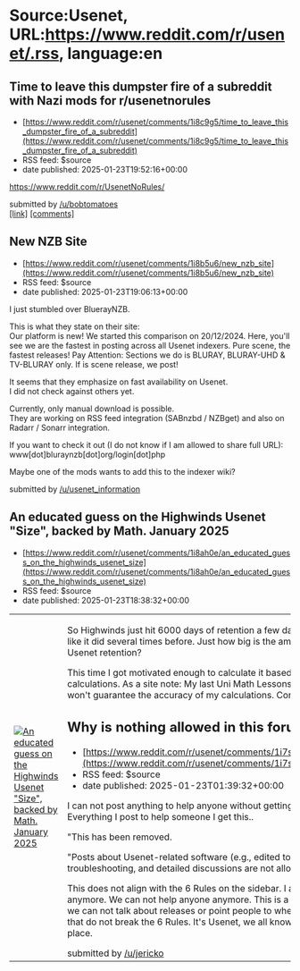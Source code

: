 # Source:Usenet, URL:https://www.reddit.com/r/usenet/.rss, language:en

## Time to leave this dumpster fire of a subreddit with Nazi mods for r/usenetnorules
 - [https://www.reddit.com/r/usenet/comments/1i8c9g5/time_to_leave_this_dumpster_fire_of_a_subreddit](https://www.reddit.com/r/usenet/comments/1i8c9g5/time_to_leave_this_dumpster_fire_of_a_subreddit)
 - RSS feed: $source
 - date published: 2025-01-23T19:52:16+00:00

<!-- SC_OFF --><div class="md"><p><a href="https://www.reddit.com/r/UsenetNoRules/">https://www.reddit.com/r/UsenetNoRules/</a></p> </div><!-- SC_ON --> &#32; submitted by &#32; <a href="https://www.reddit.com/user/bobtomatoes"> /u/bobtomatoes </a> <br/> <span><a href="https://www.reddit.com/r/usenet/comments/1i8c9g5/time_to_leave_this_dumpster_fire_of_a_subreddit/">[link]</a></span> &#32; <span><a href="https://www.reddit.com/r/usenet/comments/1i8c9g5/time_to_leave_this_dumpster_fire_of_a_subreddit/">[comments]</a></span>

## New NZB Site
 - [https://www.reddit.com/r/usenet/comments/1i8b5u6/new_nzb_site](https://www.reddit.com/r/usenet/comments/1i8b5u6/new_nzb_site)
 - RSS feed: $source
 - date published: 2025-01-23T19:06:13+00:00

<!-- SC_OFF --><div class="md"><p>I just stumbled over BluerayNZB.</p> <p>This is what they state on their site:<br/> Our platform is new! We started this comparison on 20/12/2024. Here, you&#39;ll see we are the fastest in posting across all Usenet indexers. Pure scene, the fastest releases! Pay Attention: Sections we do is BLURAY, BLURAY-UHD &amp; TV-BLURAY only. If is scene release, we post!</p> <p>It seems that they emphasize on fast availability on Usenet.<br/> I did not check against others yet.</p> <p>Currently, only manual download is possible.<br/> They are working on RSS feed integration (SABnzbd / NZBget) and also on Radarr / Sonarr integration.</p> <p>If you want to check it out (I do not know if I am allowed to share full URL):<br/> www[dot]bluraynzb[dot]org/login[dot]php</p> <p>Maybe one of the mods wants to add this to the indexer wiki?</p> </div><!-- SC_ON --> &#32; submitted by &#32; <a href="https://www.reddit.com/user/usenet_information"> /u/usenet_information </a>

## An educated guess on the Highwinds Usenet "Size", backed by Math. January 2025
 - [https://www.reddit.com/r/usenet/comments/1i8ah0e/an_educated_guess_on_the_highwinds_usenet_size](https://www.reddit.com/r/usenet/comments/1i8ah0e/an_educated_guess_on_the_highwinds_usenet_size)
 - RSS feed: $source
 - date published: 2025-01-23T18:38:32+00:00

<table> <tr><td> <a href="https://www.reddit.com/r/usenet/comments/1i8ah0e/an_educated_guess_on_the_highwinds_usenet_size/"> <img src="https://b.thumbs.redditmedia.com/AhuIqLhKXkv6QAxGpoYxK8dIPl4pEqU4jzz5duf6vYk.jpg" alt="An educated guess on the Highwinds Usenet &quot;Size&quot;, backed by Math. January 2025" title="An educated guess on the Highwinds Usenet &quot;Size&quot;, backed by Math. January 2025" /> </a> </td><td> <!-- SC_OFF --><div class="md"><p>So Highwinds just hit 6000 days of retention a few days ago. When I saw this my curiosity sparked again, like it did several times before. Just how big is the amount of data Highwinds stores to offer 6000+ days of Usenet retention? </p> <p>This time I got motivated enough to calculate it based on existing public data, and I want to share my calculations. As a site note: My last Uni Math Lessons are a few years in the past, and while I passed, I won&#39;t guarantee the accuracy of my calculations. Consider the numbers very rough app

## Why is nothing allowed in this forum anymore?
 - [https://www.reddit.com/r/usenet/comments/1i7s4bu/why_is_nothing_allowed_in_this_forum_anymore](https://www.reddit.com/r/usenet/comments/1i7s4bu/why_is_nothing_allowed_in_this_forum_anymore)
 - RSS feed: $source
 - date published: 2025-01-23T01:39:32+00:00

<!-- SC_OFF --><div class="md"><p>I can not post anything to help anyone without getting my post removed. What is this forum for anymore? Everything I post to help someone I get this..</p> <p>&quot;This has been removed.</p> <p>&quot;Posts about Usenet-related software (e.g., edited to not get removed) are prohibited. Support requests, troubleshooting, and detailed discussions are not allowed.&quot;</p> <p>This does not align with the 6 Rules on the sidebar. I am legitimately asking why this Sub is even around anymore. We can not help anyone anymore. This is a Sub for Usenet, but we can not discuss it here. I get we can not talk about releases or point people to where to find things, but you all remove so many posts that do not break the 6 Rules. It&#39;s Usenet, we all know what we are using it for. This sub used to be a great place.</p> </div><!-- SC_ON --> &#32; submitted by &#32; <a href="https://www.reddit.com/user/jericko"> /u/jericko </a> <br/> <span><a href="https://www.reddi

